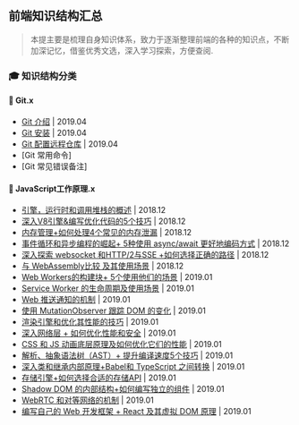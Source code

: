 ## 前端知识结构汇总

> 本提主要是梳理自身知识体系，致力于逐渐整理前端的各种的知识点，不断加深记忆，借鉴优秀文选，深入学习探索，方便查阅.

### :mortar_board: 知识结构分类

#### :closed_book: Git.x
<!-- #### :book: Git.入门 -->
* [Git 介绍](./Git/git-help-01.md) | 2019.04
* [Git 安装](./Git/git-help-02.md) | 2019.04
* [Git 配置远程仓库](./Git/git-help-03.md) | 2019.04
* [Git 常用命令]
* [Git 常见错误备注]

#### :book: JavaScript工作原理.x
* [引擎，运行时和调用堆栈的概述](https://segmentfault.com/a/1190000017352941) | 2018.12
* [深入V8引擎&编写优化代码的5个技巧](https://segmentfault.com/a/1190000017369465) | 2018.12
* [内存管理+如何处理4个常见的内存泄漏](https://segmentfault.com/a/1190000017392370) | 2018.12
* [事件循环和异步编程的崛起+ 5种使用 async/await 更好地编码方式](https://segmentfault.com/a/1190000017419328) | 2018.12
* [深入探索 websocket 和HTTP/2与SSE +如何选择正确的路径](https://segmentfault.com/a/1190000017448270) | 2018.12
* [与 WebAssembly比较 及其使用场景](https://segmentfault.com/a/1190000017485968) | 2018.12
* [Web Workers的构建块+ 5个使用他们的场景](https://segmentfault.com/a/1190000017578650) | 2019.01
* [Service Worker 的生命周期及使用场景](https://segmentfault.com/a/1190000017749922) | 2019.01
* [Web 推送通知的机制](https://segmentfault.com/a/1190000017794020?_ea=6014340#articleHeader0) | 2019.01
* [使用 MutationObserver 跟踪 DOM 的变化](https://segmentfault.com/a/1190000017832686) | 2019.01
* [渲染引擎和优化其性能的技巧](https://segmentfault.com/a/1190000017872125#articleHeader0) | 2019.01
* [深入网络层 + 如何优化性能和安全](https://segmentfault.com/a/1190000017903157) | 2019.01
* [CSS 和 JS 动画底层原理及如何优化它们的性能](https://segmentfault.com/a/1190000017927665) | 2019.01
* [解析、抽象语法树（AST）+ 提升编译速度5个技巧](https://segmentfault.com/a/1190000017961297) | 2019.01
* [深入类和继承内部原理+Babel和 TypeScript 之间转换](https://segmentfault.com/a/1190000017992671) | 2019.01
* [存储引擎+如何选择合适的存储API](https://segmentfault.com/a/1190000018020391) | 2019.01
* [Shadow DOM 的内部结构+如何编写独立的组件](https://segmentfault.com/a/1190000018033709) | 2019.01
* [WebRTC 和对等网络的机制](https://segmentfault.com/a/1190000018046292) | 2019.01
* [编写自己的 Web 开发框架 + React 及其虚拟 DOM 原理](https://segmentfault.com/a/1190000018059329) | 2019.01
